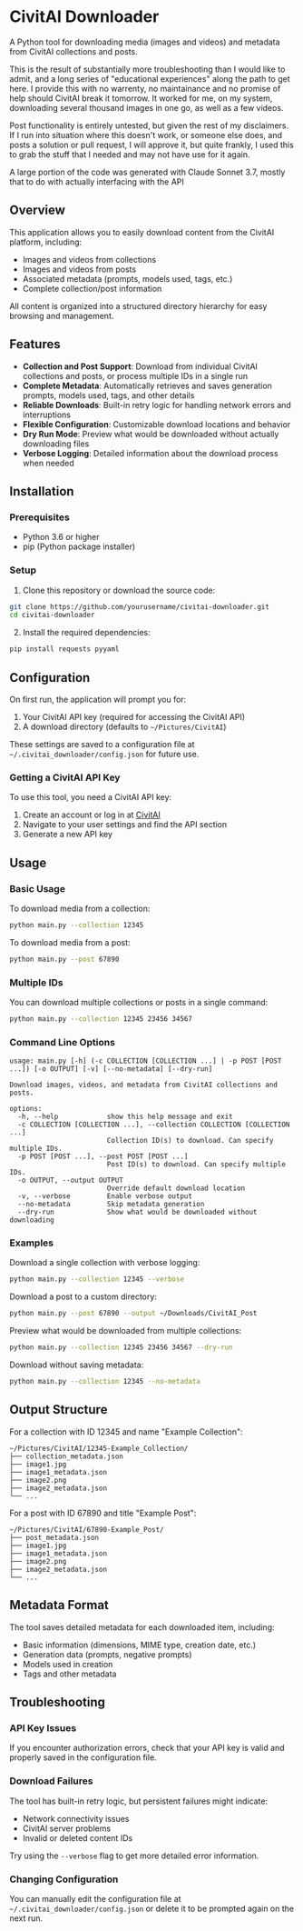 # CivitAI Downloader

A Python tool for downloading media (images and videos) and metadata from CivitAI collections and posts.

This is the result of substantially more troubleshooting than I would like to admit, and a long series of "educational experiences" along the path to get here. I provide this with no warrenty, no maintainance and no promise of help should CivitAI break it tomorrow. It worked for me, on my system, downloading several thousand images in one go, as well as a few videos.

Post functionality is entirely untested, but given the rest of my disclaimers. If I run into situation where this doesn't work, or someone else does, and posts a solution or pull request, I will approve it, but quite frankly, I used this to grab the stuff that I needed and may not have use for it again.

A large portion of the code was generated with Claude Sonnet 3.7, mostly that to do with actually interfacing with the API

## Overview

This application allows you to easily download content from the CivitAI platform, including:

- Images and videos from collections
- Images and videos from posts
- Associated metadata (prompts, models used, tags, etc.)
- Complete collection/post information

All content is organized into a structured directory hierarchy for easy browsing and management.

## Features

- **Collection and Post Support**: Download from individual CivitAI collections and posts, or process multiple IDs in a single run
- **Complete Metadata**: Automatically retrieves and saves generation prompts, models used, tags, and other details
- **Reliable Downloads**: Built-in retry logic for handling network errors and interruptions
- **Flexible Configuration**: Customizable download locations and behavior
- **Dry Run Mode**: Preview what would be downloaded without actually downloading files
- **Verbose Logging**: Detailed information about the download process when needed

## Installation

### Prerequisites

- Python 3.6 or higher
- pip (Python package installer)

### Setup

1. Clone this repository or download the source code:

```bash
git clone https://github.com/yourusername/civitai-downloader.git
cd civitai-downloader
```

2. Install the required dependencies:

```bash
pip install requests pyyaml
```

## Configuration

On first run, the application will prompt you for:

1. Your CivitAI API key (required for accessing the CivitAI API)
2. A download directory (defaults to `~/Pictures/CivitAI`)

These settings are saved to a configuration file at `~/.civitai_downloader/config.json` for future use.

### Getting a CivitAI API Key

To use this tool, you need a CivitAI API key:

1. Create an account or log in at [CivitAI](https://civitai.com/)
2. Navigate to your user settings and find the API section
3. Generate a new API key

## Usage

### Basic Usage

To download media from a collection:

```bash
python main.py --collection 12345
```

To download media from a post:

```bash
python main.py --post 67890
```

### Multiple IDs

You can download multiple collections or posts in a single command:

```bash
python main.py --collection 12345 23456 34567
```

### Command Line Options

```
usage: main.py [-h] (-c COLLECTION [COLLECTION ...] | -p POST [POST ...]) [-o OUTPUT] [-v] [--no-metadata] [--dry-run]

Download images, videos, and metadata from CivitAI collections and posts.

options:
  -h, --help            show this help message and exit
  -c COLLECTION [COLLECTION ...], --collection COLLECTION [COLLECTION ...]
                        Collection ID(s) to download. Can specify multiple IDs.
  -p POST [POST ...], --post POST [POST ...]
                        Post ID(s) to download. Can specify multiple IDs.
  -o OUTPUT, --output OUTPUT
                        Override default download location
  -v, --verbose         Enable verbose output
  --no-metadata         Skip metadata generation
  --dry-run             Show what would be downloaded without downloading
```

### Examples

Download a single collection with verbose logging:

```bash
python main.py --collection 12345 --verbose
```

Download a post to a custom directory:

```bash
python main.py --post 67890 --output ~/Downloads/CivitAI_Post
```

Preview what would be downloaded from multiple collections:

```bash
python main.py --collection 12345 23456 34567 --dry-run
```

Download without saving metadata:

```bash
python main.py --collection 12345 --no-metadata
```

## Output Structure

For a collection with ID 12345 and name "Example Collection":

```
~/Pictures/CivitAI/12345-Example_Collection/
├── collection_metadata.json
├── image1.jpg
├── image1_metadata.json
├── image2.png
├── image2_metadata.json
└── ...
```

For a post with ID 67890 and title "Example Post":

```
~/Pictures/CivitAI/67890-Example_Post/
├── post_metadata.json
├── image1.jpg
├── image1_metadata.json
├── image2.png
├── image2_metadata.json
└── ...
```

## Metadata Format

The tool saves detailed metadata for each downloaded item, including:

- Basic information (dimensions, MIME type, creation date, etc.)
- Generation data (prompts, negative prompts)
- Models used in creation
- Tags and other metadata

## Troubleshooting

### API Key Issues

If you encounter authorization errors, check that your API key is valid and properly saved in the configuration file.

### Download Failures

The tool has built-in retry logic, but persistent failures might indicate:
- Network connectivity issues
- CivitAI server problems
- Invalid or deleted content IDs

Try using the `--verbose` flag to get more detailed error information.

### Changing Configuration

You can manually edit the configuration file at `~/.civitai_downloader/config.json` or delete it to be prompted again on the next run.
